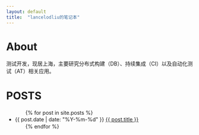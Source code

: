```yaml
---
layout: default
title:  "lancelodliu的笔记本"
---
```

# About
测试开发，现居上海，主要研究分布式构建（DB）、持续集成（CI）以及自动化测试（AT）相关应用。

# POSTS
<ul>
　　{% for post in site.posts %}
　　　　<li>{{ post.date | date: "%Y-%m-%d" }} <a href="{{ site.baseurl }}{{ post.url }}">{{ post.title }}</a></li>
　　{% endfor %}
</ul>
